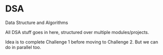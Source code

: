 # DSA
Data Structure and Algorithms

All DSA stuff goes in here, structured over multiple modules/projects.

Idea is to complete Challenge 1 before moving to Challenge 2. But we can do in parallel too.
